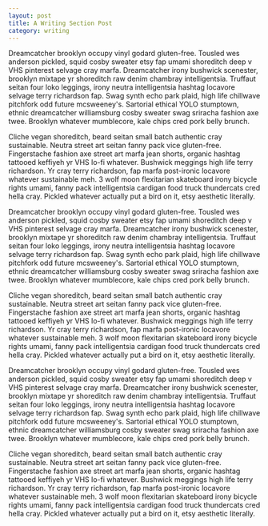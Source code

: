 ```yaml
---
layout: post
title: A Writing Section Post
category: writing
---
```


Dreamcatcher brooklyn occupy vinyl godard gluten-free. Tousled wes anderson pickled, squid cosby sweater etsy fap umami shoreditch deep v VHS pinterest selvage cray marfa. Dreamcatcher irony bushwick scenester, brooklyn mixtape yr shoreditch raw denim chambray intelligentsia. Truffaut seitan four loko leggings, irony neutra intelligentsia hashtag locavore selvage terry richardson fap. Swag synth echo park plaid, high life chillwave pitchfork odd future mcsweeney's. Sartorial ethical YOLO stumptown, ethnic dreamcatcher williamsburg cosby sweater swag sriracha fashion axe twee. Brooklyn whatever mumblecore, kale chips cred pork belly brunch.

Cliche vegan shoreditch, beard seitan small batch authentic cray sustainable. Neutra street art seitan fanny pack vice gluten-free. Fingerstache fashion axe street art marfa jean shorts, organic hashtag tattooed keffiyeh yr VHS lo-fi whatever. Bushwick meggings high life terry richardson. Yr cray terry richardson, fap marfa post-ironic locavore whatever sustainable meh. 3 wolf moon flexitarian skateboard irony bicycle rights umami, fanny pack intelligentsia cardigan food truck thundercats cred hella cray. Pickled whatever actually put a bird on it, etsy aesthetic literally.

Dreamcatcher brooklyn occupy vinyl godard gluten-free. Tousled wes anderson pickled, squid cosby sweater etsy fap umami shoreditch deep v VHS pinterest selvage cray marfa. Dreamcatcher irony bushwick scenester, brooklyn mixtape yr shoreditch raw denim chambray intelligentsia. Truffaut seitan four loko leggings, irony neutra intelligentsia hashtag locavore selvage terry richardson fap. Swag synth echo park plaid, high life chillwave pitchfork odd future mcsweeney's. Sartorial ethical YOLO stumptown, ethnic dreamcatcher williamsburg cosby sweater swag sriracha fashion axe twee. Brooklyn whatever mumblecore, kale chips cred pork belly brunch.

Cliche vegan shoreditch, beard seitan small batch authentic cray sustainable. Neutra street art seitan fanny pack vice gluten-free. Fingerstache fashion axe street art marfa jean shorts, organic hashtag tattooed keffiyeh yr VHS lo-fi whatever. Bushwick meggings high life terry richardson. Yr cray terry richardson, fap marfa post-ironic locavore whatever sustainable meh. 3 wolf moon flexitarian skateboard irony bicycle rights umami, fanny pack intelligentsia cardigan food truck thundercats cred hella cray. Pickled whatever actually put a bird on it, etsy aesthetic literally.

Dreamcatcher brooklyn occupy vinyl godard gluten-free. Tousled wes anderson pickled, squid cosby sweater etsy fap umami shoreditch deep v VHS pinterest selvage cray marfa. Dreamcatcher irony bushwick scenester, brooklyn mixtape yr shoreditch raw denim chambray intelligentsia. Truffaut seitan four loko leggings, irony neutra intelligentsia hashtag locavore selvage terry richardson fap. Swag synth echo park plaid, high life chillwave pitchfork odd future mcsweeney's. Sartorial ethical YOLO stumptown, ethnic dreamcatcher williamsburg cosby sweater swag sriracha fashion axe twee. Brooklyn whatever mumblecore, kale chips cred pork belly brunch.

Cliche vegan shoreditch, beard seitan small batch authentic cray sustainable. Neutra street art seitan fanny pack vice gluten-free. Fingerstache fashion axe street art marfa jean shorts, organic hashtag tattooed keffiyeh yr VHS lo-fi whatever. Bushwick meggings high life terry richardson. Yr cray terry richardson, fap marfa post-ironic locavore whatever sustainable meh. 3 wolf moon flexitarian skateboard irony bicycle rights umami, fanny pack intelligentsia cardigan food truck thundercats cred hella cray. Pickled whatever actually put a bird on it, etsy aesthetic literally.
